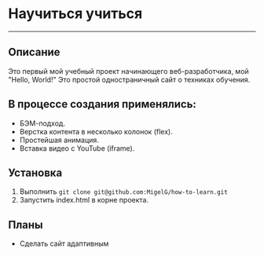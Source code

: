 # Научиться учиться
___________________
## Описание
Это первый мой учебный проект начинающего веб-разработчика, мой "Hello, World!"
Это простой одностраничный сайт о техниках обучения.

## В процессе создания применялись:
* БЭМ-подход.
* Верстка контента в несколько колонок (flex).
* Простейшая анимация.
* Вставка видео с YouTube (iframe).

## Установка
1. Выполнить `git clone git@github.com:MigelG/how-to-learn.git`
2. Запустить index.html в корне проекта.

## Планы
* Сделать сайт адаптивным
